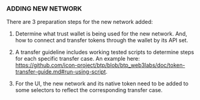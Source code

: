 ### ADDING NEW NETWORK

There are 3 preparation steps for the new network added:

1. Determine what trust wallet is being used for the new network. And, how to connect and transfer tokens through the wallet by its API set.

2. A transfer guideline includes working tested scripts to determine steps for each specific transfer case. An example here: https://github.com/icon-project/btp/blob/btp_web3labs/doc/token-transfer-guide.md#run-using-script.

3. For the UI, the new network and its native token need to be added to some selectors to reflect the corresponding transfer case.